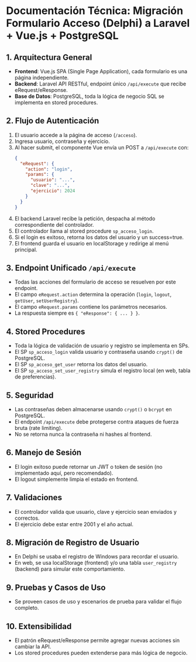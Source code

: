 # Documentación Técnica: Migración Formulario Acceso (Delphi) a Laravel + Vue.js + PostgreSQL

## 1. Arquitectura General
- **Frontend**: Vue.js SPA (Single Page Application), cada formulario es una página independiente.
- **Backend**: Laravel API RESTful, endpoint único `/api/execute` que recibe eRequest/eResponse.
- **Base de Datos**: PostgreSQL, toda la lógica de negocio SQL se implementa en stored procedures.

## 2. Flujo de Autenticación
1. El usuario accede a la página de acceso (`/acceso`).
2. Ingresa usuario, contraseña y ejercicio.
3. Al hacer submit, el componente Vue envía un POST a `/api/execute` con:
   ```json
   {
     "eRequest": {
       "action": "login",
       "params": {
         "usuario": "...",
         "clave": "...",
         "ejercicio": 2024
       }
     }
   }
   ```
4. El backend Laravel recibe la petición, despacha al método correspondiente del controlador.
5. El controlador llama al stored procedure `sp_acceso_login`.
6. Si el login es exitoso, retorna los datos del usuario y un success=true.
7. El frontend guarda el usuario en localStorage y redirige al menú principal.

## 3. Endpoint Unificado `/api/execute`
- Todas las acciones del formulario de acceso se resuelven por este endpoint.
- El campo `eRequest.action` determina la operación (`login`, `logout`, `getUser`, `setUserRegistry`).
- El campo `eRequest.params` contiene los parámetros necesarios.
- La respuesta siempre es `{ "eResponse": { ... } }`.

## 4. Stored Procedures
- Toda la lógica de validación de usuario y registro se implementa en SPs.
- El SP `sp_acceso_login` valida usuario y contraseña usando `crypt()` de PostgreSQL.
- El SP `sp_acceso_get_user` retorna los datos del usuario.
- El SP `sp_acceso_set_user_registry` simula el registro local (en web, tabla de preferencias).

## 5. Seguridad
- Las contraseñas deben almacenarse usando `crypt()` o `bcrypt` en PostgreSQL.
- El endpoint `/api/execute` debe protegerse contra ataques de fuerza bruta (rate limiting).
- No se retorna nunca la contraseña ni hashes al frontend.

## 6. Manejo de Sesión
- El login exitoso puede retornar un JWT o token de sesión (no implementado aquí, pero recomendado).
- El logout simplemente limpia el estado en frontend.

## 7. Validaciones
- El controlador valida que usuario, clave y ejercicio sean enviados y correctos.
- El ejercicio debe estar entre 2001 y el año actual.

## 8. Migración de Registro de Usuario
- En Delphi se usaba el registro de Windows para recordar el usuario.
- En web, se usa localStorage (frontend) y/o una tabla `user_registry` (backend) para simular este comportamiento.

## 9. Pruebas y Casos de Uso
- Se proveen casos de uso y escenarios de prueba para validar el flujo completo.

## 10. Extensibilidad
- El patrón eRequest/eResponse permite agregar nuevas acciones sin cambiar la API.
- Los stored procedures pueden extenderse para más lógica de negocio.
